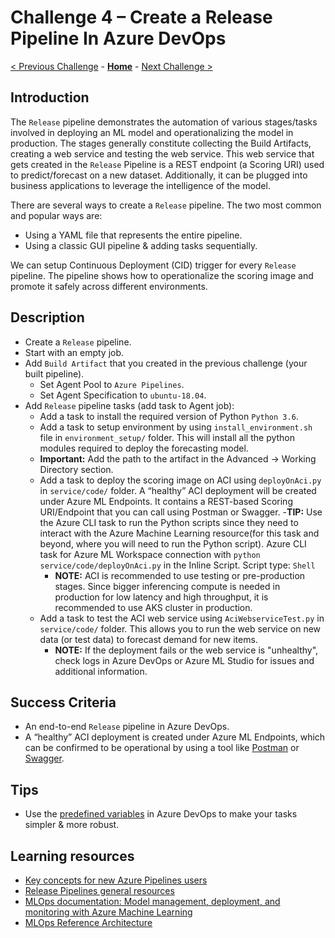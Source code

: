 # Challenge 4 – Create a Release Pipeline In Azure DevOps

[< Previous Challenge](./Challenge-03.md) - **[Home](../README.md)** - [Next Challenge >](./Additional-challenge.md)

## Introduction

The `Release` pipeline demonstrates the automation of various stages/tasks involved in deploying an ML model and operationalizing the model in production. The stages generally constitute collecting the Build Artifacts, creating a web service and testing the web service. This web service that gets created in the `Release` Pipeline is a REST endpoint (a Scoring URI) used to predict/forecast on a new dataset. Additionally, it can be plugged into business applications to leverage the intelligence of the model.

There are several ways to create a `Release` pipeline. The two most common and popular ways are: 
-   Using a YAML file that represents the entire pipeline.
-   Using a classic GUI pipeline & adding tasks sequentially.


We can setup Continuous Deployment (CID) trigger for every `Release` pipeline. The pipeline shows how to operationalize the scoring image and promote it safely across different environments.

## Description

- Create a `Release` pipeline.
- Start with an empty job.
- Add `Build Artifact` that you created in the previous challenge (your built pipeline).
  - Set Agent Pool to `Azure Pipelines`.
  - Set Agent Specification to `ubuntu-18.04`.
- Add `Release` pipeline tasks (add task to Agent job):
  - Add a task to install the required version of Python `Python 3.6`.
  - Add a task to setup environment by using `install_environment.sh` file in `environment_setup/` folder. This will install all the python modules required to deploy the forecasting model.
  - **Important:** Add the path to the artifact in the Advanced -> Working Directory section.
  - Add a task to deploy the scoring image on ACI using `deployOnAci.py` in `service/code/` folder. A “healthy” ACI deployment will be created under Azure ML Endpoints. It contains a REST-based Scoring URI/Endpoint that you can call using Postman or Swagger. 
     -**TIP:** Use the Azure CLI task to run the Python scripts since they need to interact with the Azure Machine Learning resource(for this task and beyond, where you will need to run the Python script). Azure CLI task for Azure ML Workspace connection with  `python service/code/deployOnAci.py` in the Inline Script. Script type: ` Shell `
    - **NOTE:** ACI is recommended to use testing or pre-production stages. Since bigger inferencing compute is needed in production for low latency and high throughput, it is recommended to use AKS cluster in production.
  - Add a task to test the ACI web service using `AciWebserviceTest.py` in `service/code/` folder. This allows you to run the web service on new data (or test data) to forecast demand for new items. 
    - **NOTE:** If the deployment fails or the web service is "unhealthy", check logs in Azure DevOps or Azure ML Studio for issues and additional information.
 
## Success Criteria

- An end-to-end `Release` pipeline in Azure DevOps.
- A “healthy” ACI deployment is created under Azure ML Endpoints, which can be confirmed to be operational by using a tool like [Postman](https://www.postman.com) or [Swagger](https://swagger.io).

## Tips

- Use the [predefined variables](https://docs.microsoft.com/en-us/azure/devops/pipelines/release/variables?view=azure-devops&tabs=batch) in Azure DevOps to make your tasks simpler & more robust.

## Learning resources

- [Key concepts for new Azure Pipelines users](<https://docs.microsoft.com/en-us/azure/devops/pipelines/get-started/key-pipelines-concepts?view=azure-devops>)
- [Release Pipelines general resources](https://docs.microsoft.com/en-us/azure/devops/pipelines/release/?view=azure-devops)
- [MLOps documentation: Model management, deployment, and monitoring with Azure Machine Learning](<https://docs.microsoft.com/en-us/azure/machine-learning/concept-model-management-and-deployment>)
- [MLOps Reference Architecture](<https://docs.microsoft.com/en-us/azure/architecture/reference-architectures/ai/mlops-python>)
